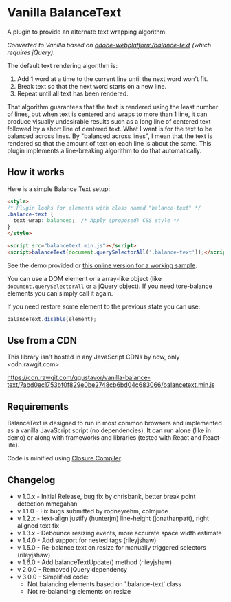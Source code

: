 # Vanilla BalanceText

A plugin to provide an alternate text wrapping algorithm.

*Converted to Vanilla based on [adobe-webplatform/balance-text](https://github.com/adobe-webplatform/balance-text) (which requires jQuery).*

The default text rendering algorithm is:

1. Add 1 word at a time to the current line until the next word won't fit.
2. Break text so that the next word starts on a new line.
3. Repeat until all text has been rendered.

That algorithm guarantees that the text is rendered using the least number of lines, but when text is centered and wraps to more than 1 line, it can produce visually undesirable results such as a long line of centered text followed by a short line of centered text. What I want is for the text to be balanced across lines. By "balanced across lines", I mean that the text is rendered so that the amount of text on each line is about the same. This plugin implements a line-breaking algorithm to do that automatically.

## How it works
Here is a simple Balance Text setup:

```html
<style>
/* Plugin looks for elements with class named "balance-text" */
.balance-text {
  text-wrap: balanced;  /* Apply (proposed) CSS style */
}
</style>

<script src="balancetext.min.js"></script>
<script>balanceText(document.querySelectorAll('.balance-text'));</script>
```

See the demo provided or [this online version for a working sample](https://qgustavor.github.io/vanilla-balance-text/demo/index.html).

You can use a DOM element or a array-like object (like `document.querySelectorAll`
or a jQuery object). If you need tore-balance elements you can simply call it again.

If you need restore some element to the previous state you can use:

```javascript
balanceText.disable(element);
```

## Use from a CDN

This library isn't hosted in any JavaScript CDNs by now, only <cdn.rawgit.com>:

https://cdn.rawgit.com/qgustavor/vanilla-balance-text/7abd0ec1753bf0f829e0be2748cb6bd04c683066/balancetext.min.js

## Requirements
BalanceText is designed to run in most common browsers and implemented as a
vanilla JavaScript script (no dependencies). It can run alone (like in demo) or
along with frameworks and libraries (tested with React and React-lite).

Code is minified using [Closure Compiler](https://developers.google.com/closure/compiler/).

## Changelog
* v 1.0.x - Initial Release, bug fix by chrisbank, better break point detection mmcgahan
* v 1.1.0 - Fix bugs submitted by rodneyrehm, colmjude
* v 1.2.x - text-align:justify (hunterjm) line-height (jonathanpatt), right aligned text fix
* v 1.3.x - Debounce resizing events, more accurate space width estimate
* v 1.4.0 - Add support for nested tags (rileyjshaw)
* v 1.5.0 - Re-balance text on resize for manually triggered selectors (rileyjshaw)
* v 1.6.0 - Add balanceTextUpdate() method (rileyjshaw)
* v 2.0.0 - Removed jQuery dependency
* v 3.0.0 - Simplified code:
    * Not balancing elements based on '.balance-text' class
    * Not re-balancing elements on resize
